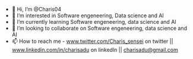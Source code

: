 - 👋 Hi, I’m @Charis04
- 👀 I’m interested in Software engeneering, Data science and AI
- 🌱 I’m currently learning Software engeneering, data science and AI
- 💞️ I’m looking to collaborate on Software engeneering, data science and AI
- 📫 How to reach me - www.twitter.com/Charis_sensei on twitter || www.linkedin.com/in/charisadu on linkedln || charisadu@gmail.com 

<!---
Charis04/Charis04 is a ✨ special ✨ repository because its `README.md` (this file) appears on your GitHub profile.
You can click the Preview link to take a look at your changes.
--->
